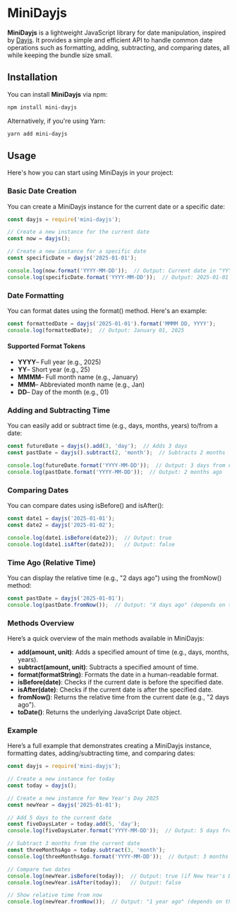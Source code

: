 # MiniDayjs

**MiniDayjs** is a lightweight JavaScript library for date manipulation, inspired by [Dayjs](https://day.js.org/). It provides a simple and efficient API to handle common date operations such as formatting, adding, subtracting, and comparing dates, all while keeping the bundle size small.

## Installation

You can install **MiniDayjs** via npm:

```bash
npm install mini-dayjs
```

Alternatively, if you're using Yarn:

```bash
yarn add mini-dayjs
```

## Usage

Here's how you can start using MiniDayjs in your project:

### Basic Date Creation

You can create a MiniDayjs instance for the current date or a specific date:

```javascript
const dayjs = require('mini-dayjs');

// Create a new instance for the current date
const now = dayjs();

// Create a new instance for a specific date
const specificDate = dayjs('2025-01-01');

console.log(now.format('YYYY-MM-DD'));  // Output: Current date in "YYYY-MM-DD" format
console.log(specificDate.format('YYYY-MM-DD'));  // Output: 2025-01-01
```

### Date Formatting

You can format dates using the format() method. Here's an example:

```javascript
const formattedDate = dayjs('2025-01-01').format('MMMM DD, YYYY');
console.log(formattedDate);  // Output: January 01, 2025
```

#### Supported Format Tokens

- **YYYY**– Full year (e.g., 2025)
- **YY**– Short year (e.g., 25)
- **MMMM**– Full month name (e.g., January)
- **MMM**– Abbreviated month name (e.g., Jan)
- **DD**– Day of the month (e.g., 01)

### Adding and Subtracting Time

You can easily add or subtract time (e.g., days, months, years) to/from a date:

```javascript
const futureDate = dayjs().add(3, 'day');  // Adds 3 days
const pastDate = dayjs().subtract(2, 'month');  // Subtracts 2 months

console.log(futureDate.format('YYYY-MM-DD'));  // Output: 3 days from now
console.log(pastDate.format('YYYY-MM-DD'));  // Output: 2 months ago
```

### Comparing Dates

You can compare dates using isBefore() and isAfter():

```javascript
const date1 = dayjs('2025-01-01');
const date2 = dayjs('2025-01-02');

console.log(date1.isBefore(date2));  // Output: true
console.log(date1.isAfter(date2));   // Output: false
```

### Time Ago (Relative Time)

You can display the relative time (e.g., "2 days ago") using the fromNow() method:

```javascript
const pastDate = dayjs('2025-01-01');
console.log(pastDate.fromNow());  // Output: "X days ago" (depends on the current date)
```

### Methods Overview

Here’s a quick overview of the main methods available in MiniDayjs:

- **add(amount, unit)**: Adds a specified amount of time (e.g., days, months, years).
- **subtract(amount, unit)**: Subtracts a specified amount of time.
- **format(formatString)**: Formats the date in a human-readable format.
- **isBefore(date)**: Checks if the current date is before the specified date.
- **isAfter(date)**: Checks if the current date is after the specified date.
- **fromNow()**: Returns the relative time from the current date (e.g., "2 days ago").
- **toDate()**: Returns the underlying JavaScript Date object.

### Example

Here’s a full example that demonstrates creating a MiniDayjs instance, formatting dates, adding/subtracting time, and comparing dates:

```javascript
const dayjs = require('mini-dayjs');

// Create a new instance for today
const today = dayjs();

// Create a new instance for New Year's Day 2025
const newYear = dayjs('2025-01-01');

// Add 5 days to the current date
const fiveDaysLater = today.add(5, 'day');
console.log(fiveDaysLater.format('YYYY-MM-DD'));  // Output: 5 days from today

// Subtract 3 months from the current date
const threeMonthsAgo = today.subtract(3, 'month');
console.log(threeMonthsAgo.format('YYYY-MM-DD'));  // Output: 3 months ago

// Compare two dates
console.log(newYear.isBefore(today));  // Output: true (if New Year's Day 2025 is before today)
console.log(newYear.isAfter(today));   // Output: false

// Show relative time from now
console.log(newYear.fromNow());  // Output: "1 year ago" (depends on the current date)
```